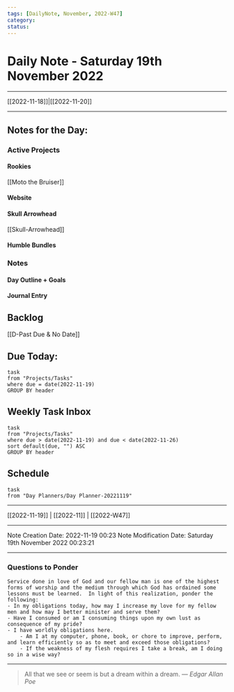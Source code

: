 ```yaml
---
tags: [DailyNote, November, 2022-W47]
category:
status:
---
```


# Daily Note - Saturday 19th November 2022

---
[[2022-11-18]]|[[2022-11-20]]

---

## Notes for the Day:
### Active Projects
#### Rookies
[[Moto the Bruiser]]
#### Website
#### Skull Arrowhead
[[Skull-Arrowhead]]
#### Humble Bundles

### Notes
#### Day Outline + Goals

#### Journal Entry

## Backlog
[[D-Past Due & No Date]]

## Due Today:
```dataview
task
from "Projects/Tasks"
where due = date(2022-11-19)
GROUP BY header
```

## Weekly Task Inbox
```dataview
task
from "Projects/Tasks"
where due > date(2022-11-19) and due < date(2022-11-26)
sort default(due, "") ASC
GROUP BY header
```

## Schedule
```dataview
task
from "Day Planners/Day Planner-20221119"

```
---
[[2022-11-19]] | [[2022-11]] | [[2022-W47]]

---

Note Creation Date: 2022-11-19 00:23
Note Modification Date: Saturday 19th November 2022 00:23:21 

---
### Questions to Ponder
	Service done in love of God and our fellow man is one of the highest forms of worship and the medium through which God has ordained some lessons must be learned.  In light of this realization, ponder the following:
	- In my obligations today, how may I increase my love for my fellow men and how may I better minister and serve them?
	- Have I consumed or am I consuming things upon my own lust as consequence of my pride?
	- I have worldly obligations here.  
		- Am I at my computer, phone, book, or chore to improve, perform, and learn efficiently so as to meet and exceed those obligations?  
		- If the weakness of my flesh requires I take a break, am I doing so in a wise way?

--- 
> All that we see or seem is but a dream within a dream.
> — <cite>Edgar Allan Poe</cite>
